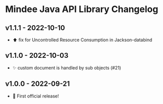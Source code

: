 # Mindee Java API Library Changelog

## v1.1.1 - 2022-10-10
* :arrow_up: fix for Uncontrolled Resource Consumption in Jackson-databind

## v1.1.0 - 2022-10-03
* :sparkles: custom document is handled by sub objects (#21)

## v1.0.0 - 2022-09-21
* :tada: First official release!
